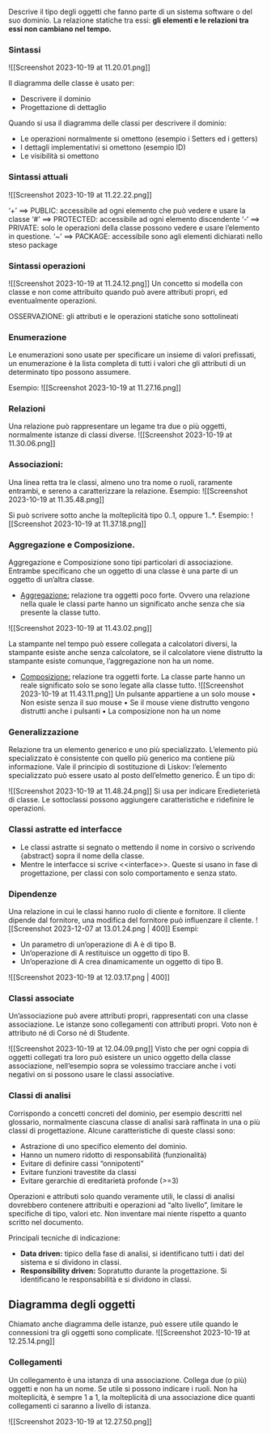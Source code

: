 Descrive il tipo degli oggetti che fanno parte di un sistema software o del suo dominio. La relazione statiche tra essi: **gli elementi e le relazioni tra essi non cambiano nel tempo.**
### Sintassi
![[Screenshot 2023-10-19 at 11.20.01.png]]

Il diagramma delle classe è usato per:
- Descrivere il dominio
- Progettazione di dettaglio

Quando si usa il diagramma delle classi per descrivere il dominio:
- Le operazioni normalmente si omettono (esempio i Setters ed i getters)
- I dettagli implementativi si omettono (esempio ID)
- Le visibilità si omettono
### Sintassi attuali

![[Screenshot 2023-10-19 at 11.22.22.png]]

‘+’ ==> PUBLIC: accessibile ad ogni elemento che può vedere e usare la classe
‘#’ ==> PROTECTED: accessibile ad ogni elemento discendente 
‘-‘ ==> PRIVATE: solo le operazioni della classe possono vedere e usare l’elemento in questione.
‘~’ ==> PACKAGE: accessibile sono agli elementi dichiarati nello steso package
### Sintassi operazioni
![[Screenshot 2023-10-19 at 11.24.12.png]]
Un concetto si modella con classe e non come attribuito quando può avere attributi propri, ed eventualmente operazioni.

OSSERVAZIONE: gli attributi e le operazioni statiche sono sottolineati
### Enumerazione
Le enumerazioni sono usate per specificare un insieme di valori prefissati, un enumerazione è la lista completa di tutti i valori che gli attributi di un determinato tipo possono assumere.

Esempio:
![[Screenshot 2023-10-19 at 11.27.16.png]]
### Relazioni
Una relazione può rappresentare un legame tra due o più oggetti, normalmente istanze di classi diverse.
![[Screenshot 2023-10-19 at 11.30.06.png]]
### Associazioni:
Una linea retta tra le classi, almeno uno tra nome o ruoli, raramente entrambi, e sereno a caratterizzare la relazione. Esempio:
![[Screenshot 2023-10-19 at 11.35.48.png]]

Si può scrivere sotto anche la  molteplicità tipo 0..1, oppure 1..*.  Esempio:
![[Screenshot 2023-10-19 at 11.37.18.png]]
### Aggregazione e Composizione.
Aggregazione e Composizione sono tipi particolari di associazione. Entrambe specificano che un oggetto di una classe è una parte di un oggetto di un’altra classe.
- <u>Aggregazione:</u> relazione tra oggetti poco forte. Ovvero una relazione nella quale le classi parte hanno un significato anche senza che sia presente la classe tutto.

![[Screenshot 2023-10-19 at 11.43.02.png]]

La stampante nel tempo può essere collegata a calcolatori diversi, la stampante esiste anche senza calcolatore, se il calcolatore viene distrutto la stampante esiste comunque, l’aggregazione non ha un nome.

- <u>Composizione:</u> relazione tra oggetti forte. La classe parte hanno un reale significato solo se sono legate alla classe tutto.
![[Screenshot 2023-10-19 at 11.43.11.png]]
Un pulsante appartiene a un solo mouse • Non esiste senza il suo mouse • Se il mouse viene distrutto vengono distrutti anche i pulsanti • La composizione non ha un nome
### Generalizzazione
Relazione tra un elemento generico e uno più specializzato. L’elemento più specializzato è consistente con quello più generico ma contiene più informazione. 
Vale il principio di sostituzione di Liskov: l’elemento specializzato può essere usato al posto dell’elmetto generico. È un tipo di:

![[Screenshot 2023-10-19 at 11.48.24.png]]
Si usa per indicare Eredieterietà di classe. Le sottoclassi possono aggiungere caratteristiche e ridefinire le operazioni. 
### Classi astratte ed interfacce 
- Le classi astratte si segnato o mettendo il nome in corsivo o scrivendo {abstract} sopra il nome della classe.
- Mentre le interfacce si scrive \<\<interface>>. Queste si usano in fase di progettazione, per classi con solo comportamento e senza stato.

### Dipendenze
Una relazione in cui le classi hanno ruolo di cliente e fornitore. Il cliente dipende dal fornitore, una modifica del fornitore può influenzare il cliente.
![[Screenshot 2023-12-07 at 13.01.24.png | 400]]
Esempi:
- Un parametro di un’operazione di A è di tipo B.
- Un’operazione di A restituisce un oggetto di tipo B.
- Un’operazione di A crea dinamicamente un oggetto di tipo B.

![[Screenshot 2023-10-19 at 12.03.17.png | 400]]
### Classi associate
Un’associazione può avere attributi propri, rappresentati con una classe associazione. Le istanze sono collegamenti con attributi propri. Voto non è attributo né di Corso né di Studente.

![[Screenshot 2023-10-19 at 12.04.09.png]]
Visto che per ogni coppia di oggetti collegati tra loro può esistere un unico oggetto della classe associazione, nell’esempio sopra se volessimo tracciare anche i voti negativi on si possono usare le classi associative. 
### Classi di analisi
Corrispondo a concetti concreti del dominio, per esempio descritti nel glossario, normalmente ciascuna classe di analisi sarà raffinata in una o più classi di progettazione. Alcune caratteristiche di queste classi sono:
- Astrazione di uno specifico elemento del dominio.
- Hanno un numero ridotto di responsabilità (funzionalità)
- Evitare di definire cassi “onnipotenti”
- Evitare funzioni travestite da classi
- Evitare gerarchie di ereditarietà profonde (>=3)

Operazioni e attributi solo quando veramente utili, le classi di analisi dovrebbero contenere attribuiti e operazioni ad “alto livello”, limitare le specifiche di tipo, valori etc. Non inventare mai niente rispetto a quanto scritto nel documento.

Principali tecniche di indicazione:
- **Data driven:** tipico della fase di analisi, si identificano tutti i dati del sistema e si dividono in classi.
- **Responsibility driven:** Sopratutto durante la progettazione. Si identificano le responsabilità e si dividono in classi.

## Diagramma degli oggetti
Chiamato anche diagramma delle istanze, può essere utile quando le connessioni tra gli oggetti sono complicate.
![[Screenshot 2023-10-19 at 12.25.14.png]]
### Collegamenti
Un collegamento è una istanza di una associazione. Collega due (o più) oggetti e non ha un nome. Se utile si possono indicare i ruoli. Non ha molteplicità, è sempre 1 a 1, la molteplicità di una associazione dice quanti collegamenti ci saranno a livello di istanza.

![[Screenshot 2023-10-19 at 12.27.50.png]]

